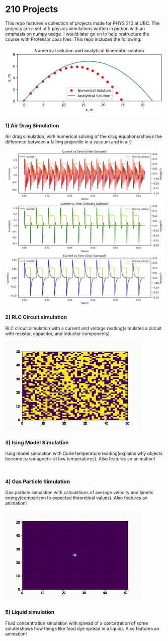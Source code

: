 # 210 Projects

This repo features a collection of projects made for PHYS 210 at UBC. The projects are a set of 5 physics simulations written in python with an emphasis on numpy usage. I would later go on to help restructure the course with Professor Joss Ives. This repo includes the following:

<div>
    <img src="img/airdrag.png"
            alt="" />
    <div class="project-text">
        <h3 class="project-name">
            <strong>1) Air Drag Simulation</strong>
        </h3>
        <p class="project-description">
            Air drag simulation, with numerical solving of the drag equations(shows the difference between a falling projectile in a vaccum and in air)
        </p>
    </div>
</div>
<div>
    <img src="img/rlc.jpeg"
            alt="" />
    <div class="project-text">
        <h3 class="project-name">
            <strong>2) RLC Circuit simulation</strong>
        </h3>
        <p class="project-description">
            RLC circuit simulation with a current and voltage reading(simulates a circuit with resistor, capacitor, and inductor components)
        </p>
    </div>
</div>
<div>
    <img src="img/ising.gif"
            alt="" />
    <div class="project-text">
        <h3 class="project-name">
            <strong>3) Ising Model Simulation</strong>
        </h3>
        <p class="project-description">
            Ising model simulation with Curie temperature reading(explains why objects become paramagnetic at low temperatures). Also features an animation!
        </p>
    </div>
</div>
<div>
    <img src="img/collide.gif"
            alt="" />
    <div class="project-text">
        <h3 class="project-name">
            <strong>4) Gas Particle Simulation</strong>
        </h3>
        <p class="project-description">
            Gas particle simulation with calculations of average velocity and kinetic energy(comparison to expected theoretical values). Also features an animation!
        </p>
    </div>
</div>
<div>
    <img src="img/liquid.gif"
            alt="" />
    <div class="project-text">
        <h3 class="project-name">
            <strong>5) Liquid simulation</strong>
        </h3>
        <p class="project-description">
            Fluid concentration simulation with spread of a concetration of some solute(shows how things like food dye spread in a liquid). Also features an animation!
        </p>
    </div>
</div>
